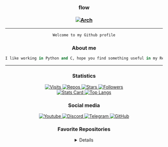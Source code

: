 <h3 align="center">
  flow
  <br>
  <br>
  <a href="https://archlinux.org/">
    <img src="https://img.shields.io/badge/btw%20i%20use-arch-1793D1?style=flat&logo=arch%20linux&logoColor=1793D1" href="https://archlinux.org/" alt="Arch"/>
  </a>
  <br>
</h3>

***

<div align="center">

```python
Welcome to my Github profile
```

</div>

<h3 align="center">
  About me
</h3>

<div align="center">

```python
I like working in Python and C, hope you find something useful in my Repos
```

</div>

***

<h3 align="center">
  Statistics
</h3>

<p align="center">
  <a href="https://github.com/flowitoo">
      <img src="https://badges.pufler.dev/visits/flowitoo/flowitoo?style=for-the-badge&logo=elixir&logoColor=9b59b6&color=9b59b6&label=profile+visits&cacheSeconds=3600" alt="Visits"/>
    </a>
    <a href="https://github.com/flowitoo?tab=repositories">
      <img src="https://badges.pufler.dev/repos/flowitoo?style=for-the-badge&logo=elixir&logoColor=9b59b6&color=9b59b6&cacheSeconds=3600" alt="Repos"/>
    </a>
    <a href="https://github.com/flowitoo">
      <img src="https://img.shields.io/github/stars/flowitoo?color=9b59b6&logo=elixir&logoColor=9b59b6&style=for-the-badge&cacheSeconds=3600" alt="Stars"/>
    </a>
    <a href="https://github.com/flowitoo?tab=followers">
      <img src="https://img.shields.io/github/followers/flowitoo?color=9b59b6&logo=elixir&logoColor=9b59b6&style=for-the-badge&cacheSeconds=3600" alt="Followers"/>
  </a>
  <br>
  <a href="https://github.com/flowitoo">
      <img src="https://github-readme-stats.vercel.app/api?username=flowitoo&show_icons=true&theme=radical&cache_seconds=1800&line_height=27" alt="Stats Card"/>
      <img src="https://github-readme-stats.vercel.app/api/top-langs/?username=flowitoo&theme=radical&cache_seconds=1800" alt="Top Langs"/>
  </a> 
</p>

<h3 align="center">
  Social media
</h3>

<p align="center">
    <a href="https://www.youtube.com/channel/UCZBux-PKRgsdcld3GR7UYJg">
      <img src="https://img.shields.io/youtube/channel/subscribers/UCZBux-PKRgsdcld3GR7UYJg?color=FF0000&label=Youtube&logo=youtube&logoColor=FF0000&style=for-the-badge&cacheSeconds=3600" alt="Youtube"/>
    </a>
    <a href="http://discordapp.com/">
      <img src="https://img.shields.io/badge/Discord-flow%238040-9b59b6?style=for-the-badge&logo=discord&color=7289DA&logoColor=7289DA&cacheSeconds=3600" alt="Discord"/>
    </a>
    <a href="https://t.me/flooow1337">
      <img src="https://img.shields.io/badge/Telegram-@flooow1337-9b59b6?style=for-the-badge&logo=telegram&color=26A5E4&logoColor=26A5E4&cacheSeconds=3600" alt="Telegram"/>
    </a>
    <a href="https://github.com/flowitoo">
      <img src="https://img.shields.io/badge/GitHub-flowitoo-181717?style=for-the-badge&logo=GitHub&color=181717&logoColor=181717&cacheSeconds=3600" alt="GitHub"/>
    </a>
</p>

<h3 align="center">
  Favorite Repositories
</h3>

<details align="center">
  <a href="https://github.com/flowitoo/creamHarrier">
      <img src="https://github-readme-stats.vercel.app/api/pin/?username=flowitoo&repo=creamHarrier&theme=radical&cache_seconds=1800" alt="creamHarrier"/>
  </a>
  <a href="https://github.com/flowitoo/creamHarrier">
      <img src="https://github-readme-stats.vercel.app/api/pin/?username=flowitoo&repo=creamHarrier&theme=radical&cache_seconds=1800" alt="creamHarrier"/>
  </a>
</details>
